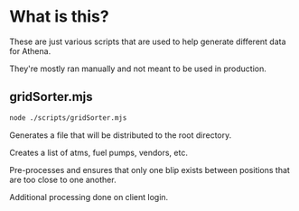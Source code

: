 # What is this?

These are just various scripts that are used to help generate different data for Athena.

They're mostly ran manually and not meant to be used in production.

## gridSorter.mjs

```sh
node ./scripts/gridSorter.mjs
```

Generates a file that will be distributed to the root directory.

Creates a list of atms, fuel pumps, vendors, etc.

Pre-processes and ensures that only one blip exists between positions that are too close to one another.

Additional processing done on client login.
